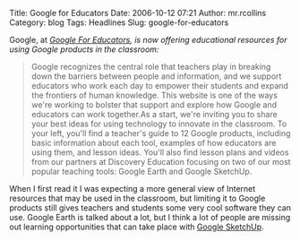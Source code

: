 Title: Google for Educators
Date: 2006-10-12 07:21
Author: mr.rcollins
Category: blog
Tags: Headlines
Slug: google-for-educators

Google, at <cite>[Google For Educators][], is now offering educational
resources for using Google products in the classroom:</cite>

> Google recognizes the central role that teachers play in breaking down
> the barriers between people and information, and we support educators
> who work each day to empower their students and expand the frontiers
> of human knowledge. This website is one of the ways we're working to
> bolster that support and explore how Google and educators can work
> together.As a start, we're inviting you to share your best ideas for
> using technology to innovate in the classroom. To your left, you'll
> find a teacher's guide to 12 Google products, including basic
> information about each tool, examples of how educators are using them,
> and lesson ideas. You'll also find lesson plans and videos from our
> partners at Discovery Education focusing on two of our most popular
> teaching tools: Google Earth and Google SketchUp.

When I first read it I was expecting a more general view of Internet  
resources that may be used in the classroom, but limiting it to Google
products still gives teachers and students some very cool software they
can use. Google Earth is talked about a lot, but I think a lot of people
are missing out learning opportunities that can take place with [Google
SketchUp][].<cite>  
</cite><cite>  
</cite>

> <cite></cite>

  [Google For Educators]: http://www.google.com/educators/index.html
  [Google SketchUp]: http://sketchup.google.com/
